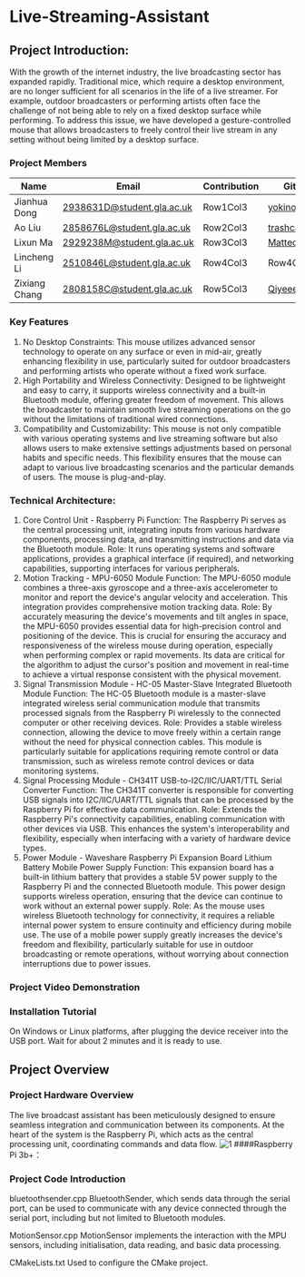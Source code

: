 # Live-Streaming-Assistant

## Project Introduction:
With the growth of the internet industry, the live broadcasting sector has expanded rapidly. Traditional mice, which require a desktop environment, are no longer sufficient for all scenarios in the life of a live streamer. For example, outdoor broadcasters or performing artists often face the challenge of not being able to rely on a fixed desktop surface while performing. To address this issue, we have developed a gesture-controlled mouse that allows broadcasters to freely control their live stream in any setting without being limited by a desktop surface.

### Project Members
| Name | Email | Contribution | GitHub |
|----------|----------|----------|----------|
| Jianhua Dong |2938631D@student.gla.ac.uk | Row1Col3 |[ yokinoh](https://github.com/yokinoh) |
| Ao Liu | 2858676L@student.gla.ac.uk | Row2Col3 | [trashcanbomb](https://github.com/trashcanbomb) |
| Lixun Ma | 2929238M@student.gla.ac.uk | Row3Col3 | [Matteo](https://github.com/Matteolx98) |
| Lincheng Li | 2510846L@student.gla.ac.uk | Row4Col3 | Row4Col4 |
| Zixiang Chang | 2808158C@student.gla.ac.uk | Row5Col3 | [Qiyeeeee](https://github.com/Qiyeeeee) |


### Key Features
1. No Desktop Constraints: This mouse utilizes advanced sensor technology to operate on any surface or even in mid-air, greatly enhancing flexibility in use, particularly suited for outdoor broadcasters and performing artists who operate without a fixed work surface.
2. High Portability and Wireless Connectivity: Designed to be lightweight and easy to carry, it supports wireless connectivity and a built-in Bluetooth module, offering greater freedom of movement. This allows the broadcaster to maintain smooth live streaming operations on the go without the limitations of traditional wired connections.
3. Compatibility and Customizability: This mouse is not only compatible with various operating systems and live streaming software but also allows users to make extensive settings adjustments based on personal habits and specific needs. This flexibility ensures that the mouse can adapt to various live broadcasting scenarios and the particular demands of users. The mouse is plug-and-play.

### Technical Architecture:
1. Core Control Unit - Raspberry Pi
Function: The Raspberry Pi serves as the central processing unit, integrating inputs from various hardware components, processing data, and transmitting instructions and data via the Bluetooth module.
Role: It runs operating systems and software applications, provides a graphical interface (if required), and networking capabilities, supporting interfaces for various peripherals.
2. Motion Tracking - MPU-6050 Module
Function: The MPU-6050 module combines a three-axis gyroscope and a three-axis accelerometer to monitor and report the device's angular velocity and acceleration. This integration provides comprehensive motion tracking data.
Role: By accurately measuring the device's movements and tilt angles in space, the MPU-6050 provides essential data for high-precision control and positioning of the device. This is crucial for ensuring the accuracy and responsiveness of the wireless mouse during operation, especially when performing complex or rapid movements. Its data are critical for the algorithm to adjust the cursor's position and movement in real-time to achieve a virtual response consistent with the physical movement.
3. Signal Transmission Module - HC-05 Master-Slave Integrated Bluetooth Module
Function: The HC-05 Bluetooth module is a master-slave integrated wireless serial communication module that transmits processed signals from the Raspberry Pi wirelessly to the connected computer or other receiving devices.
Role: Provides a stable wireless connection, allowing the device to move freely within a certain range without the need for physical connection cables. This module is particularly suitable for applications requiring remote control or data transmission, such as wireless remote control devices or data monitoring systems.
4. Signal Processing Module - CH341T USB-to-I2C/IIC/UART/TTL Serial Converter
Function: The CH341T converter is responsible for converting USB signals into I2C/IIC/UART/TTL signals that can be processed by the Raspberry Pi for effective data communication.
Role: Extends the Raspberry Pi's connectivity capabilities, enabling communication with other devices via USB. This enhances the system's interoperability and flexibility, especially when interfacing with a variety of hardware device types.
5. Power Module - Waveshare Raspberry Pi Expansion Board Lithium Battery Mobile Power Supply
Function: This expansion board has a built-in lithium battery that provides a stable 5V power supply to the Raspberry Pi and the connected Bluetooth module. This power design supports wireless operation, ensuring that the device can continue to work without an external power supply.
Role: As the mouse uses wireless Bluetooth technology for connectivity, it requires a reliable internal power system to ensure continuity and efficiency during mobile use. The use of a mobile power supply greatly increases the device's freedom and flexibility, particularly suitable for use in outdoor broadcasting or remote operations, without worrying about connection interruptions due to power issues.
### Project Video Demonstration
### Installation Tutorial
On Windows or Linux platforms, after plugging the device receiver into the USB port. Wait for about 2 minutes and it is ready to use.

## Project Overview

### Project Hardware Overview
The live broadcast assistant has been meticulously designed to ensure seamless integration and communication between its components. At the heart of the system is the Raspberry Pi, which acts as the central processing unit, coordinating commands and data flow.
![1](https://github.com/Qiyeeeee/Live-Streaming-Assistant/assets/43346136/93156c6f-14b7-43c1-a2cd-0ebcdb054852)
####Raspberry Pi 3b+：

### Project Code Introduction
bluetoothsender.cpp
BluetoothSender, which sends data through the serial port, can be used to communicate with any device connected through the serial port, including but not limited to Bluetooth modules.

MotionSensor.cpp
MotionSensor implements the interaction with the MPU sensors, including initialisation, data reading, and basic data processing.

CMakeLists.txt
Used to configure the CMake project.
